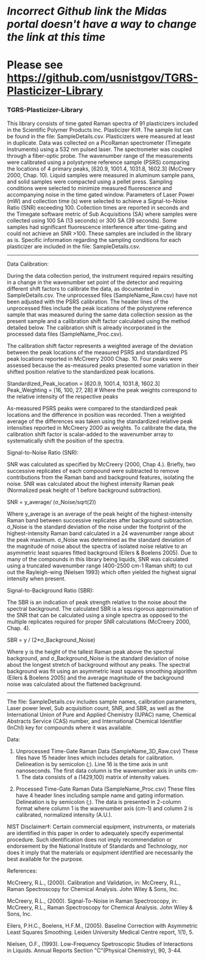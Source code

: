 # *Incorrect Github link the Midas portal doesn't have a way to change the link at this time*
# Please see https://github.com/usnistgov/TGRS-Plasticizer-Library


### TGRS-Plasticizer-Library
This library consists of time gated Raman spectra of 91 plasticizers included in the Scientific Polymer Products Inc. Plasticizer Kit‡. The sample list can be found in the file: SampleDetails.csv. Plasticizers were measured at least in duplicate. Data was collected on a PicoRaman spectrometer (Timegate Instruments) using a 532 nm pulsed laser. The spectrometer was coupled through a fiber-optic probe. The wavenumber range of the measurements were calibrated using a polystyrene reference sample (PSRS) comparing the locations of 4 primary peaks, [620.9, 1001.4, 1031.8, 1602.3] (McCreery 2000, Chap. 10). Liquid samples were measured in aluminum sample pans, and solid samples were compacted using a pellet press. Sampling conditions were selected to minimize measured fluorescence and accompanying noise in the time gated window. Parameters of Laser Power (mW) and collection time (s) were selected to achieve a Signal-to-Noise Ratio (SNR) exceeding 100. Collection times are reported in seconds and the Timegate software metric of Sub Acquisitions (SA) where samples were collected using 100 SA (13 seconds) or 300 SA (39 seconds). Some samples had significant fluorescence interference after time-gating and could not achieve an SNR >100. These samples are included in the library as is.
Specific information regarding the sampling conditions for each plasticizer are included in the file: SampleDetails.csv.

----

Data Calibration:

During the data collection period, the instrument required repairs resulting in a change in the wavenumber set point of the detector and requiring different shift factors to calibrate the data, as documented in SampleDetails.csv. The unprocessed files (SampleName_Raw.csv) have not been adjusted with the PSRS calibration. 
The header lines of the unprocessed files include the peak locations of the polystyrene reference sample that was measured during the same data collection session as the present sample and a calibration shift factor calculated using the method detailed below. The calibration shift is already incorporated in the processed data files (SampleName_Proc.csv).

The calibration shift factor represents a weighted average of the deviation between the peak locations of the measured PSRS and standardized PS peak locations reported in McCreery 2000 Chap. 10. Four peaks were assessed because the as-measured peaks presented some variation in their shifted position relative to the standardized peak locations.

Standardized_Peak_location = [620.9, 1001.4, 1031.8, 1602.3] 
Peak_Weighting = [16, 100, 27, 28]  # Where the peak weights correspond to the relative intensity of the respective peaks

As-measured PSRS peaks were compared to the standardized peak locations and the difference in position was recorded. Then a weighted average of the differences was taken using the standardized relative peak intensities reported in McCreery 2000 as weights. To calibrate the data, the calibration shift factor is scalar-added to the wavenumber array to systematically shift the position of the spectra.


Signal-to-Noise Ratio (SNR):

SNR was calculated as specified by McCreery (2000, Chap 4.). Briefly, two successive replicates of each compound were subtracted to remove contributions from the Raman band and background features, isolating the noise. SNR was calculated about the highest intensity Raman peak (Normalized peak height of 1 before background subtraction).

SNR = y_average/ (σ_Noise/sqrt(2))

Where y_average is an average of the peak height of the highest-intensity Raman band between successive replicates after background subtraction. σ_Noise is the standard deviation of the noise under the footprint of the highest-intensity Raman band calculated in a 24 wavenumber range about the peak maximum. σ_Noise was determined as the standard deviation of the magnitude of noise about the spectra of isolated noise relative to an asymmetric least squares fitted background (Eilers & Boelens 2005). Due to many of the compounds in this library being liquids, SNR was calculated using a truncated wavenumber range (400-2500 cm-1 Raman shift) to cut out the Rayleigh-wing (Nielsen 1993) which often yielded the highest signal intensity when present.


Signal-to-Background Ratio (SBR):

The SBR is an indication of peak strength relative to the noise about the spectral background. The calculated SBR is a less rigorous approximation of the SNR that can be calculated using a single spectra as opposed to the multiple replicates required for proper SNR calculations (McCreery 2000, Chap. 4).

SBR = y / (2*σ_Background_Noise)

Where y is the height of the tallest Raman peak above the spectral background, and σ_Background_Noise is the standard deviation of noise about the longest stretch of background without any peaks. The spectral background was fit using an asymmetric least squares smoothing algorithm (Eilers & Boelens 2005) and the average magnitude of the background noise was calculated about the flattened background.

----
The file: SampleDetails.csv includes sample names, calibration parameters, Laser power level, Sub acquisition count, SNR, and SBR, as well as the International Union of Pure and Applied Chemistry (IUPAC) name, Chemical Abstracts Service (CAS) number, and International Chemical Identifier (InChI) key for compounds where it was available. 

Data:
1. Unprocessed Time-Gate Raman Data (SampleName_3D_Raw.csv)
	These files have 15 header lines which includes details for calibration. Delineation is by semicolon (;). Line 16 is the time axis in unit nanoseconds. The first data column is the wavenumber axis in units cm-1. The data consists of a (1429,100) matrix of intensity values.
	
2. Processed Time-Gate Raman Data (SampleName_Proc.csv)
	These files have 4 header lines including sample name and gating information. Delineation is by semicolon (;). The data is presented in 2-column format where column 1 is the wavenumber axis (cm-1) and column 2 is calibrated, normalized intensity (A.U.).


NIST Disclaimer‡: 
	Certain commercial equipment, instruments, or materials are identified in this paper in order to adequately specify experimental procedure. Such 	identification does not imply recommendation or endorsement by the National Institute of Standards and Technology, nor does it imply that the 	materials or equipment identified are necessarily the best available for the purpose.

References:

McCreery, R.L., (2000). Calibration and Validation, in: McCreery, R.L., Raman Spectroscopy for Chemical Analysis. John Wiley & Sons, Inc.

McCreery, R.L., (2000). Signal-To-Noise in Raman Spectroscopy, in: McCreery, R.L., Raman Spectroscopy for Chemical Analysis. John Wiley & Sons, Inc.

Eilers, P.H.C., Boelens, H.F.M., (2005). Baseline Correction with Asymmetric Least Squares Smoothing. Leiden University Medical Centre report, 1(1), 5.

Nielsen, O.F., (1993). Low-Frequency Spetroscopic Studies of Interactions in Liquids. Annual Reports Section "C"(Physical Chemistry), 90, 3-44.
